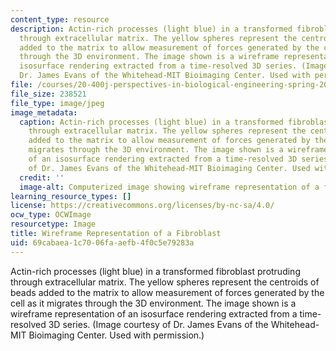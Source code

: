 ```yaml
---
content_type: resource
description: Actin-rich processes (light blue) in a transformed fibroblast protruding
  through extracellular matrix. The yellow spheres represent the centroids of beads
  added to the matrix to allow measurement of forces generated by the cell as it migrates
  through the 3D environment. The image shown is a wireframe representation of an
  isosurface rendering extracted from a time-resolved 3D series. (Image courtesy of
  Dr. James Evans of the Whitehead-MIT Bioimaging Center. Used with permission.)
file: /courses/20-400j-perspectives-in-biological-engineering-spring-2006/69cabaea1c7006faaefb4f0c5e79283a_20-400js06.jpg
file_size: 238521
file_type: image/jpeg
image_metadata:
  caption: Actin-rich processes (light blue) in a transformed fibroblast protruding
    through extracellular matrix. The yellow spheres represent the centroids of beads
    added to the matrix to allow measurement of forces generated by the cell as it
    migrates through the 3D environment. The image shown is a wireframe representation
    of an isosurface rendering extracted from a time-resolved 3D series. (Image courtesy
    of Dr. James Evans of the Whitehead-MIT Bioimaging Center. Used with permission.)
  credit: ''
  image-alt: Computerized image showing wireframe representation of a fibroblast.
learning_resource_types: []
license: https://creativecommons.org/licenses/by-nc-sa/4.0/
ocw_type: OCWImage
resourcetype: Image
title: Wireframe Representation of a Fibroblast
uid: 69cabaea-1c70-06fa-aefb-4f0c5e79283a
---
```

Actin-rich processes (light blue) in a transformed fibroblast protruding through extracellular matrix. The yellow spheres represent the centroids of beads added to the matrix to allow measurement of forces generated by the cell as it migrates through the 3D environment. The image shown is a wireframe representation of an isosurface rendering extracted from a time-resolved 3D series. (Image courtesy of Dr. James Evans of the Whitehead-MIT Bioimaging Center. Used with permission.)
